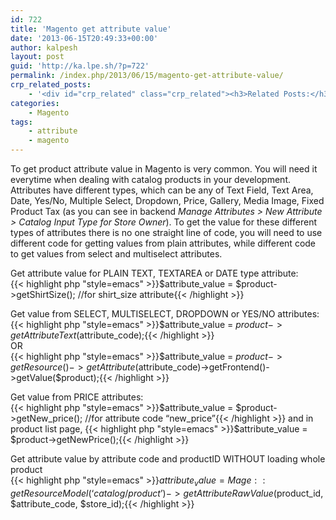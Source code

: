 ```yaml
---
id: 722
title: 'Magento get attribute value'
date: '2013-06-15T20:49:33+00:00'
author: kalpesh
layout: post
guid: 'http://ka.lpe.sh/?p=722'
permalink: /index.php/2013/06/15/magento-get-attribute-value/
crp_related_posts:
    - '<div id="crp_related" class="crp_related"><h3>Related Posts:</h3><ul><li><a href="http://ka.lpe.sh/2013/06/15/magento-get-attribute-label/"     class="crp_title">Magento get attribute label</a></li><li><a href="http://ka.lpe.sh/2013/06/15/magento-get-list-of-all-product-attributes/"     class="crp_title">Magento get list of all product attributes</a></li><li><a href="http://ka.lpe.sh/2013/05/10/magento-get-products-by-attribute-set/"     class="crp_title">Magento get products by attribute set id or name</a></li><li><a href="http://ka.lpe.sh/2013/01/24/magento-add-additional-product-item-attributes-in-order-and-invoice-emails/"     class="crp_title">Magento: Add additional product/item attributes in order and invoice emails</a></li><li><a href="http://ka.lpe.sh/2012/09/13/magento-get-product-attribute-select-option-idlabelvalue/"     class="crp_title">Magento: Get product attribute&#8217;s select option id/label/value</a></li></ul></div>'
categories:
    - Magento
tags:
    - attribute
    - magento
---
```


To get product attribute value in Magento is very common. You will need it everytime when dealing with catalog products in your development. Attributes have different types, which can be any of Text Field, Text Area, Date, Yes/No, Multiple Select, Dropdown, Price, Gallery, Media Image, Fixed Product Tax (as you can see in backend *Manage Attributes > New Attribute > Catalog Input Type for Store Owner*). To get the value for these different types of attributes there is no one straight line of code, you will need to use different code for getting values from plain attributes, while different code to get values from select and multiselect attributes.

Get attribute value for PLAIN TEXT, TEXTAREA or DATE type attribute:  
{{< highlight php "style=emacs" >}}$attribute_value = $product->getShirtSize(); //for shirt_size attribute{{< /highlight >}}

Get value from SELECT, MULTISELECT, DROPDOWN or YES/NO attributes:  
{{< highlight php "style=emacs" >}}$attribute_value = $product->getAttributeText($attribute_code);{{< /highlight >}}  
OR  
{{< highlight php "style=emacs" >}}$attribute_value = $product->getResource()->getAttribute($attribute_code)->getFrontend()->getValue($product);{{< /highlight >}}

Get value from PRICE attributes:  
{{< highlight php "style=emacs" >}}$attribute_value = $product->getNew_price(); //for attribute code “new_price”{{< /highlight >}}  
and in product list page,  
{{< highlight php "style=emacs" >}}$attribute_value = $product->getNewPrice();{{< /highlight >}}

Get attribute value by attribute code and productID WITHOUT loading whole product  
{{< highlight php "style=emacs" >}}$attribute_value = Mage::getResourceModel(‘catalog/product’)->getAttributeRawValue($product_id, $attribute_code, $store_id);{{< /highlight >}}